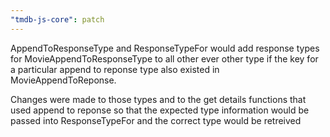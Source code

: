 ```yaml
---
"tmdb-js-core": patch
---
```


AppendToResponseType and ResponseTypeFor would add response types for MovieAppendToResponseType to all other ever other type if the key for a particular append to reponse type also existed in MovieAppendToReponse.

Changes were made to those types and to the get details functions that used append to reponse  so that the expected type information would be passed into ResponseTypeFor and the correct type would be retreived
